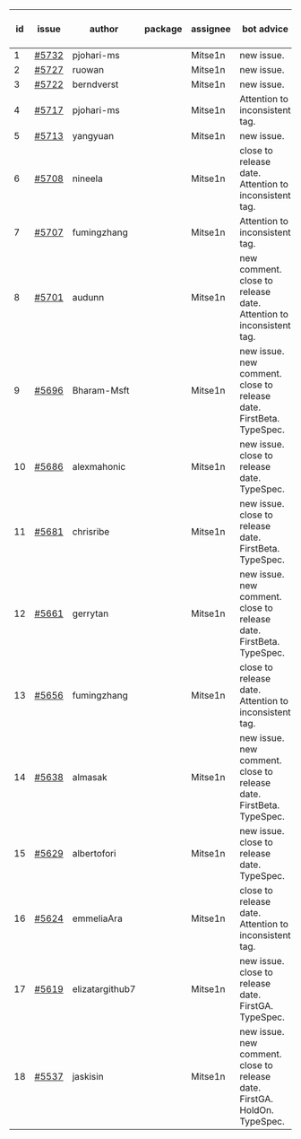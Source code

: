 | id | issue | author | package | assignee | bot advice | created date of issue | target release date | date from target |
| ------ | ------ | ------ | ------ | ------ | ------ | ------ | ------ | :-----: |
| 1 | [#5732](https://github.com/Azure/sdk-release-request/issues/5732) | pjohari-ms |  | Mitse1n | new issue. | 11-18 | 12-27 |  |
| 2 | [#5727](https://github.com/Azure/sdk-release-request/issues/5727) | ruowan |  | Mitse1n | new issue. | 11-15 | 12-26 |  |
| 3 | [#5722](https://github.com/Azure/sdk-release-request/issues/5722) | berndverst |  | Mitse1n | new issue. | 11-15 | 12-27 |  |
| 4 | [#5717](https://github.com/Azure/sdk-release-request/issues/5717) | pjohari-ms |  | Mitse1n | Attention to inconsistent tag. | 11-13 | 12-27 |  |
| 5 | [#5713](https://github.com/Azure/sdk-release-request/issues/5713) | yangyuan |  | Mitse1n | new issue. | 11-11 | 12-27 |  |
| 6 | [#5708](https://github.com/Azure/sdk-release-request/issues/5708) | nineela |  | Mitse1n | close to release date. Attention to inconsistent tag. | 11-11 | 11-22 | 2 |
| 7 | [#5707](https://github.com/Azure/sdk-release-request/issues/5707) | fumingzhang |  | Mitse1n | Attention to inconsistent tag. | 11-11 | 12-26 |  |
| 8 | [#5701](https://github.com/Azure/sdk-release-request/issues/5701) | audunn |  | Mitse1n | new comment. close to release date. Attention to inconsistent tag. | 11-07 | 11-22 | 2 |
| 9 | [#5696](https://github.com/Azure/sdk-release-request/issues/5696) | Bharam-Msft |  | Mitse1n | new issue. new comment. close to release date. FirstBeta. TypeSpec. | 11-07 | 11-22 | 2 |
| 10 | [#5686](https://github.com/Azure/sdk-release-request/issues/5686) | alexmahonic |  | Mitse1n | new issue. close to release date. TypeSpec. | 11-05 | 11-22 | 2 |
| 11 | [#5681](https://github.com/Azure/sdk-release-request/issues/5681) | chrisribe |  | Mitse1n | new issue. close to release date. FirstBeta. TypeSpec. | 11-05 | 11-22 | 2 |
| 12 | [#5661](https://github.com/Azure/sdk-release-request/issues/5661) | gerrytan |  | Mitse1n | new issue. new comment. close to release date. FirstBeta. TypeSpec. | 11-04 | 11-21 | 1 |
| 13 | [#5656](https://github.com/Azure/sdk-release-request/issues/5656) | fumingzhang |  | Mitse1n | close to release date. Attention to inconsistent tag. | 10-30 | 11-21 | 1 |
| 14 | [#5638](https://github.com/Azure/sdk-release-request/issues/5638) | almasak |  | Mitse1n | new issue. new comment. close to release date. FirstBeta. TypeSpec. | 10-23 | 11-21 | 1 |
| 15 | [#5629](https://github.com/Azure/sdk-release-request/issues/5629) | albertofori |  | Mitse1n | new issue. close to release date. TypeSpec. | 10-22 | 11-22 | 2 |
| 16 | [#5624](https://github.com/Azure/sdk-release-request/issues/5624) | emmeliaAra |  | Mitse1n | close to release date. Attention to inconsistent tag. | 10-22 | 11-22 | 2 |
| 17 | [#5619](https://github.com/Azure/sdk-release-request/issues/5619) | elizatargithub7 |  | Mitse1n | new issue. close to release date. FirstGA. TypeSpec. | 10-16 | 11-22 | 2 |
| 18 | [#5537](https://github.com/Azure/sdk-release-request/issues/5537) | jaskisin |  | Mitse1n | new issue. new comment. close to release date. FirstGA. HoldOn. TypeSpec. | 09-27 | 11-22 | 2 |
